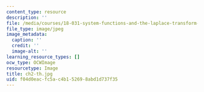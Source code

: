 ```yaml
---
content_type: resource
description: ''
file: /media/courses/18-031-system-functions-and-the-laplace-transform-spring-2019/f04d0eacfc5ac4b152698abd1d737f35_ch2-th.jpg
file_type: image/jpeg
image_metadata:
  caption: ''
  credit: ''
  image-alt: ''
learning_resource_types: []
ocw_type: OCWImage
resourcetype: Image
title: ch2-th.jpg
uid: f04d0eac-fc5a-c4b1-5269-8abd1d737f35
---
```

